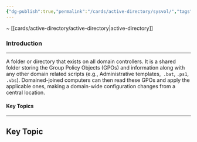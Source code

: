 ```yaml
---
{"dg-publish":true,"permalink":"/cards/active-directory/sysvol/","tags":["windows/ad"]}
---
```


~ [[cards/active-directory/active-directory\|active-directory]]
### Introduction
---
A folder or directory that exists on all domain controllers. It is a shared folder storing the Group Policy Objects (GPOs) and information along with any other domain related scripts (e.g., Administrative templates,` .bat`, `.ps1`, ` .vbs`). Domained-joined computers can then read these GPOs and apply the applicable ones, making a domain-wide configuration changes from a central location.
#### Key Topics
---
## Key Topic


